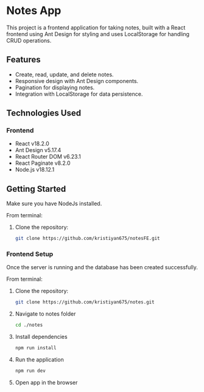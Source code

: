 # Notes App

This project is a frontend application for taking notes, built with a React frontend using Ant Design for styling and uses LocalStorage for handling CRUD operations.

## Features

- Create, read, update, and delete notes.
- Responsive design with Ant Design components.
- Pagination for displaying notes.
- Integration with LocalStorage for data persistence.

## Technologies Used

### Frontend

- React v18.2.0
- Ant Design v5.17.4
- React Router DOM v6.23.1
- React Paginate v8.2.0
- Node.js v18.12.1

## Getting Started

Make sure you have NodeJs installed.

From terminal:

1. Clone the repository:
   ```sh
   git clone https://github.com/kristiyan675/notesFE.git
   ```

### Frontend Setup

Once the server is running and the database has been created successfully.

From terminal:

1. Clone the repository:

   ```sh
   git clone https://github.com/kristiyan675/notes.git
   ```

2. Navigate to notes folder

   ```sh
   cd ./notes

   ```

3. Install dependencies

   ```sh
   npm run install

   ```

4. Run the application

   ```sh
   npm run dev

   ```

5. Open app in the browser
